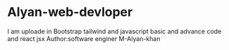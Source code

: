 # Alyan-web-devloper
I am uploade in Bootstrap tailwind and javascript basic and advance code and react jsx
Author:software enginer M-Alyan-khan

